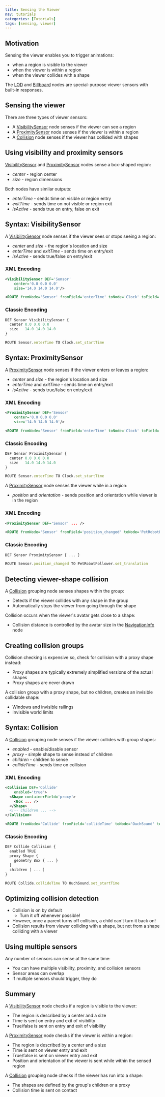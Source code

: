 ```yaml
---
title: Sensing the Viewer
nav: tutorials
categories: [Tutorials]
tags: [sensing, viewer]
---
```

## Motivation

Sensing the viewer enables you to trigger animations:

- when a region is visible to the viewer
- when the viewer is within a region
- when the viewer collides with a shape

The [LOD](https://www.web3d.org/documents/specifications/19775-1/V3.3/Part01/components/navigation.html#LOD) and [Billboard](https://www.web3d.org/documents/specifications/19775-1/V3.3/Part01/components/navigation.html#Billboard) nodes are special-purpose viewer sensors with built-in responses.

## Sensing the viewer

There are three types of viewer sensors:

- A [VisibilitySensor](https://www.web3d.org/documents/specifications/19775-1/V3.3/Part01/components/envsensor.html#VisibilitySensor) node senses if the viewer can see a region
- A [ProximitySensor](https://www.web3d.org/documents/specifications/19775-1/V3.3/Part01/components/envsensor.html#ProximitySensor) node senses if the viewer is within a region
- A [Collision](https://www.web3d.org/documents/specifications/19775-1/V3.3/Part01/components/navigation.html#Collision) node senses if the viewer has collided with shapes

## Using visibility and proximity sensors

[VisibilitySensor](https://www.web3d.org/documents/specifications/19775-1/V3.3/Part01/components/envsensor.html#VisibilitySensor) and [ProximitySensor](https://www.web3d.org/documents/specifications/19775-1/V3.3/Part01/components/envsensor.html#ProximitySensor) nodes sense a box-shaped region:

- *center* - region center
- *size* - region dimensions

Both nodes have similar outputs:

- *enterTime* - sends time on visible or region entry
- *exitTime* - sends time on not visible or region exit
- *isActive* - sends true on entry, false on exit

## Syntax: VisibilitySensor

A [VisibilitySensor](https://www.web3d.org/documents/specifications/19775-1/V3.3/Part01/components/envsensor.html#VisibilitySensor) node senses if the viewer sees or stops seeing a region:

- *center* and *size* - the region's location and size
- *enterTime* and *exitTime* - sends time on entry/exit
- *isActive* - sends true/false on entry/exit

### XML Encoding

```xml
<VisibilitySensor DEF='Sensor'
    center='0.0 0.0 0.0'
    size='14.0 14.0 14.0'/>

<ROUTE fromNode='Sensor' fromField='enterTime' toNode='Clock' toField='set_startTime'/>
```

### Classic Encoding

```js
DEF Sensor VisibilitySensor {
  center 0.0 0.0 0.0
  size   14.0 14.0 14.0
}

ROUTE Sensor.enterTime TO Clock.set_startTime
```

## Syntax: ProximitySensor

A [ProximitySensor](https://www.web3d.org/documents/specifications/19775-1/V3.3/Part01/components/envsensor.html#ProximitySensor) node senses if the viewer enters or leaves a region:

- *center* and *size* - the region's location and size
- *enterTime* and *exitTime* - sends time on entry/exit
- *isActive* - sends true/false on entry/exit

### XML Encoding

```xml
<ProximitySensor DEF='Sensor'
    center='0.0 0.0 0.0'
    size='14.0 14.0 14.0'/>

<ROUTE fromNode='Sensor' fromField='enterTime' toNode='Clock' toField='set_startTime'/>
```

### Classic Encoding

```js
DEF Sensor ProximitySensor {
  center 0.0 0.0 0.0
  size   14.0 14.0 14.0
}

ROUTE Sensor.enterTime TO Clock.set_startTime
```

A [ProximitySensor](https://www.web3d.org/documents/specifications/19775-1/V3.3/Part01/components/envsensor.html#ProximitySensor) node senses the viewer while in a region:

- *position* and *orientation* - sends position and orientation while viewer is in the region

### XML Encoding

```xml
<ProximitySensor DEF='Sensor' ... />

<ROUTE fromNode='Sensor' fromField='position_changed' toNode='PetRobotFollower' toField='set_translation'/>
```

### Classic Encoding

```js
DEF Sensor ProximitySensor { ... }

ROUTE Sensor.position_changed TO PetRobotFollower.set_translation
```

## Detecting viewer-shape collision

A [Collision](https://www.web3d.org/documents/specifications/19775-1/V3.3/Part01/components/navigation.html#Collision) grouping node senses shapes within the group:

- Detects if the viewer collides with any shape in the group
- Automatically stops the viewer from going through the shape

Collision occurs when the viewer's avatar gets close to a shape:

- Collision distance is controlled by the avatar size in the [NavigationInfo](https://www.web3d.org/documents/specifications/19775-1/V3.3/Part01/components/navigation.html#NavigationInfo) node

## Creating collision groups

Collision checking is expensive so, check for collision with a proxy shape instead:

- Proxy shapes are typically extremely simplified versions of the actual shapes
- Proxy shapes are never drawn

A collision group with a proxy shape, but no children, creates an invisible collidable shape:

- Windows and invisible railings
- Invisible world limits

## Syntax: Collision

A [Collision](https://www.web3d.org/documents/specifications/19775-1/V3.3/Part01/components/navigation.html#Collision) grouping node senses if the viewer collides with group shapes:

- *enabled* - enable/disable sensor
- *proxy* - simple shape to sense instead of children
- *children* - children to sense
- *collideTime* - sends time on collision

### XML Encoding

```xml
<Collision DEF='Collide'
    enabled='true'>
  <Shape containerField='proxy'>
    <Box ... />
  </Shape>
  <!-- children ... -->
</Collision>

<ROUTE fromNode='Collide' fromField='collideTime' toNode='OuchSound' toField='set_startTime'/>
```

### Classic Encoding

```js
DEF Collide Collision {
  enabled TRUE
  proxy Shape {
    geometry Box { ... }
  }
  children [ ... ]
}

ROUTE Collide.collideTime TO OuchSound.set_startTime
```

## Optimizing collision detection

- Collision is on by default
  - Turn it off whenever possible!
- However, once a parent turns off collision, a child can't turn it back on!
- Collision results from viewer colliding with a shape, but not from a shape colliding with a viewer

## Using multiple sensors

Any number of sensors can sense at the same time:

- You can have multiple visibility, proximity, and collision sensors
- Sensor areas can overlap
- If multiple sensors should trigger, they do

## Summary

A [VisibilitySensor](https://www.web3d.org/documents/specifications/19775-1/V3.3/Part01/components/envsensor.html#VisibilitySensor) node checks if a region is visible to the viewer:

- The region is described by a center and a size
- Time is sent on entry and exit of visibility
- True/false is sent on entry and exit of visibility

A [ProximitySensor](https://www.web3d.org/documents/specifications/19775-1/V3.3/Part01/components/envsensor.html#ProximitySensor) node checks if the viewer is within a region:

- The region is described by a center and a size
- Time is sent on viewer entry and exit
- True/false is sent on viewer entry and exit
- Position and orientation of the viewer is sent while within the sensed region

A [Collision](https://www.web3d.org/documents/specifications/19775-1/V3.3/Part01/components/navigation.html#Collision) grouping node checks if the viewer has run into a shape:

- The shapes are defined by the group's children or a proxy
- Collision time is sent on contact
